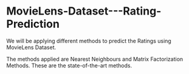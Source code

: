 # MovieLens-Dataset---Rating-Prediction

We will be applying different methods to predict the Ratings using MovieLens Dataset. 

The methods applied are Nearest Neighbours and Matrix Factorization Methods. These are the state-of-the-art methods.


